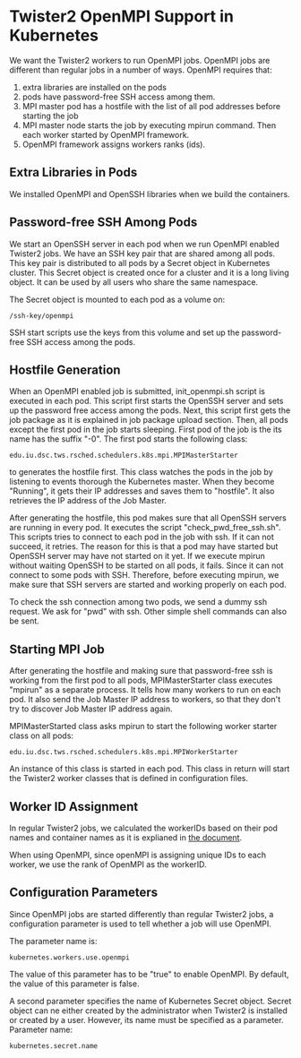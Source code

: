 Twister2 OpenMPI Support in Kubernetes
======================================

We want the Twister2 workers to run OpenMPI jobs. OpenMPI jobs are different 
than regular jobs in a number of ways. OpenMPI requires that:
1. extra libraries are installed on the pods 
2. pods have password-free SSH access among them.
3. MPI master pod has a hostfile with the list of all pod addresses before starting the job
4. MPI master node starts the job by executing mpirun command. Then each worker 
started by OpenMPI framework.
5. OpenMPI framework assigns workers ranks (ids).

## Extra Libraries in Pods
We installed OpenMPI and OpenSSH libraries when we build the containers.

## Password-free SSH Among Pods
We start an OpenSSH server in each pod when we run OpenMPI enabled Twister2 jobs. 
We have an SSH key pair that are shared among all pods. This key pair is distributed to 
all pods by a Secret object in Kubernetes cluster. This Secret object is created once 
for a cluster and it is a long living object. It can be used by all users who share the same 
namespace. 

The Secret object is mounted to each pod as a volume on:

    /ssh-key/openmpi

SSH start scripts use the keys from this volume and set up the password-free SSH access
among the pods.  

## Hostfile Generation
When an OpenMPI enabled job is submitted, init_openmpi.sh script is executed in each pod.
This script first starts the OpenSSH server and sets up the password free access among the pods.
Next, this script first gets the job package as it is explained in job package upload section. 
Then, all pods except the first pod in the job starts sleeping. First pod of the job is the its name
has the suffix "-0". The first pod starts the following class:
 
    edu.iu.dsc.tws.rsched.schedulers.k8s.mpi.MPIMasterStarter

to generates the hostfile first. This class watches the pods in the job by listening to events 
thorough the Kubernetes master. When they become "Running", it gets their IP addresses and
saves them to "hostfile". It also retrieves the IP address of the Job Master. 

After generating the hostfile, this pod makes sure that all OpenSSH servers are running 
in every pod. It executes the script "check_pwd_free_ssh.sh".  
This scripts tries to connect to each pod in the job with ssh. If it can not succeed, 
it retries. The reason for this is that a pod may have started but OpenSSH server may have not
started on it yet. If we execute mpirun without waiting OpenSSH to be started on all pods, 
it fails. Since it can not connect to some pods with SSH. Therefore, before executing mpirun, 
we make sure that SSH servers are started and working properly on each pod. 

To check the ssh connection among two pods, we send a dummy ssh request. 
We ask for "pwd" with ssh. Other simple shell commands can also be sent. 

## Starting MPI Job
After generating the hostfile and making sure that password-free ssh is working from the first 
pod to all pods, MPIMasterStarter class executes "mpirun" as a separate process.
It tells how many workers to run on each pod. It also send the Job Master IP address to 
workers, so that they don't try to discover Job Master IP address again. 

MPIMasterStarted class asks mpirun to start the following worker starter class on all pods:

    edu.iu.dsc.tws.rsched.schedulers.k8s.mpi.MPIWorkerStarter

An instance of this class is started in each pod. This class in return will start the
Twister2 worker classes that is defined in configuration files. 

## Worker ID Assignment
In regular Twister2 jobs, we calculated the workerIDs based on their pod names and 
container names as it is explianed in [the document](twister2-on-kubernetes.md).    

When using OpenMPI, since openMPI is assigning unique IDs to each worker, 
we use the rank of OpenMPI as the workerID.

## Configuration Parameters
Since OpenMPI jobs are started differently than regular Twister2 jobs, 
a configuration parameter is used to tell whether a job will use OpenMPI. 

The parameter name is:

    kubernetes.workers.use.openmpi

The value of this parameter has to be "true" to enable OpenMPI. 
By default, the value of this parameter is false. 

A second parameter specifies the name of Kubernetes Secret object. 
Secret object can ne either created by the administrator when Twister2 is installed or
created by a user. However, its name must be specified as a parameter. Parameter name: 

    kubernetes.secret.name

